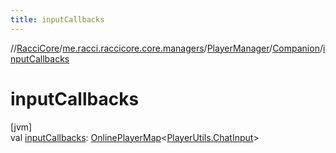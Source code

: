 ```yaml
---
title: inputCallbacks
---
```

//[RacciCore](../../../../index.html)/[me.racci.raccicore.core.managers](../../index.html)/[PlayerManager](../index.html)/[Companion](index.html)/[inputCallbacks](input-callbacks.html)



# inputCallbacks



[jvm]\
val [inputCallbacks](input-callbacks.html): [OnlinePlayerMap](../../../me.racci.raccicore.api.utils.collections/-online-player-map/index.html)&lt;[PlayerUtils.ChatInput](../../../me.racci.raccicore.api.utils.minecraft/-player-utils/-chat-input/index.html)&gt;




